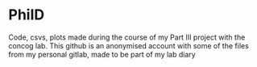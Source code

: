 # PhiID
Code, csvs, plots made during the course of my Part III project with the concog lab. This github is an anonymised account with some of the files from my personal gitlab, made to be part of my lab diary
